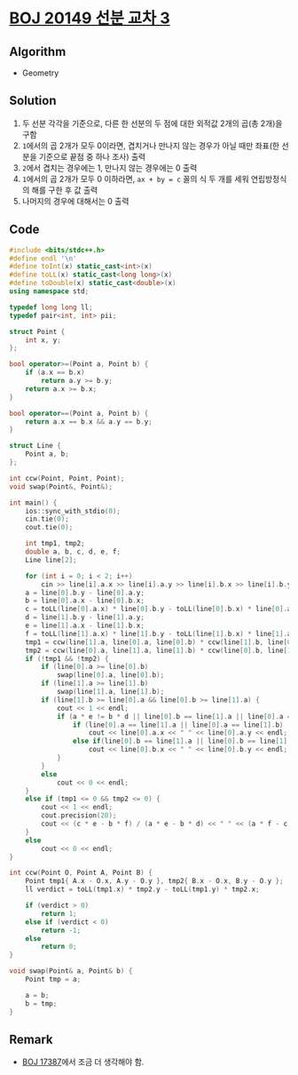 # [BOJ 20149 선분 교차 3](https://www.acmicpc.net/problem/20149)

## Algorithm
* Geometry

## Solution
1. 두 선분 각각을 기준으로, 다른 한 선분의 두 점에 대한 외적값 2개의 곱(총 2개)을 구함
2. ```1```에서의 곱 2개가 모두 0이라면, 겹치거나 만나지 않는 경우가 아닐 때만 좌표(한 선분을 기준으로 끝점 중 하나 조사) 출력
3. ```2```에서 겹치는 경우에는 1, 만나지 않는 경우에는 0 출력
4. ```1```에서의 곱 2개가 모두 0 이하라면, ```ax + by = c``` 꼴의 식 두 개를 세워 연립방정식의 해를 구한 후 값 출력
5. 나머지의 경우에 대해서는 0 출력

## Code
```cpp
#include <bits/stdc++.h>
#define endl '\n'
#define toInt(x) static_cast<int>(x)
#define toLL(x) static_cast<long long>(x)
#define toDouble(x) static_cast<double>(x)
using namespace std;

typedef long long ll;
typedef pair<int, int> pii;

struct Point {
	int x, y;
};

bool operator>=(Point a, Point b) {
	if (a.x == b.x)
		return a.y >= b.y;
	return a.x >= b.x;
}

bool operator==(Point a, Point b) {
	return a.x == b.x && a.y == b.y;
}

struct Line {
	Point a, b;
};

int ccw(Point, Point, Point);
void swap(Point&, Point&);

int main() {
	ios::sync_with_stdio(0);
	cin.tie(0);
	cout.tie(0);

	int tmp1, tmp2;
	double a, b, c, d, e, f;
	Line line[2];

	for (int i = 0; i < 2; i++)
		cin >> line[i].a.x >> line[i].a.y >> line[i].b.x >> line[i].b.y;
	a = line[0].b.y - line[0].a.y;
	b = line[0].a.x - line[0].b.x;
	c = toLL(line[0].a.x) * line[0].b.y - toLL(line[0].b.x) * line[0].a.y;
	d = line[1].b.y - line[1].a.y;
	e = line[1].a.x - line[1].b.x;
	f = toLL(line[1].a.x) * line[1].b.y - toLL(line[1].b.x) * line[1].a.y;
	tmp1 = ccw(line[1].a, line[0].a, line[0].b) * ccw(line[1].b, line[0].a, line[0].b);
	tmp2 = ccw(line[0].a, line[1].a, line[1].b) * ccw(line[0].b, line[1].a, line[1].b);
	if (!tmp1 && !tmp2) {
		if (line[0].a >= line[0].b)
			swap(line[0].a, line[0].b);
		if (line[1].a >= line[1].b)
			swap(line[1].a, line[1].b);
		if (line[1].b >= line[0].a && line[0].b >= line[1].a) {
			cout << 1 << endl;
			if (a * e != b * d || line[0].b == line[1].a || line[0].a == line[1].b) {
				if (line[0].a == line[1].a || line[0].a == line[1].b)
					cout << line[0].a.x << " " << line[0].a.y << endl;
				else if(line[0].b == line[1].a || line[0].b == line[1].b)
					cout << line[0].b.x << " " << line[0].b.y << endl;
			}
		}
		else
			cout << 0 << endl;
	}
	else if (tmp1 <= 0 && tmp2 <= 0) {
		cout << 1 << endl;
		cout.precision(20);
		cout << (c * e - b * f) / (a * e - b * d) << " " << (a * f - c * d) / (a * e - b * d) << endl;
	}
	else
		cout << 0 << endl;
}

int ccw(Point O, Point A, Point B) {
	Point tmp1{ A.x - O.x, A.y - O.y }, tmp2{ B.x - O.x, B.y - O.y };
	ll verdict = toLL(tmp1.x) * tmp2.y - toLL(tmp1.y) * tmp2.x;

	if (verdict > 0)
		return 1;
	else if (verdict < 0)
		return -1;
	else
		return 0;
}

void swap(Point& a, Point& b) {
	Point tmp = a;

	a = b;
	b = tmp;
}
```

## Remark
* [BOJ 17387](https://www.acmicpc.net/problem/17387)에서 조금 더 생각해야 함.